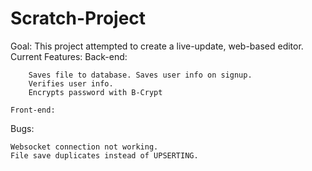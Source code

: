 # Scratch-Project

Goal:
This project attempted to create a live-update, web-based editor.
Current Features:
	Back-end:
		
		Saves file to database. Saves user info on signup.
		Verifies user info.
		Encrypts password with B-Crypt
	
	Front-end:
		
Bugs:
	
	Websocket connection not working.
	File save duplicates instead of UPSERTING.
